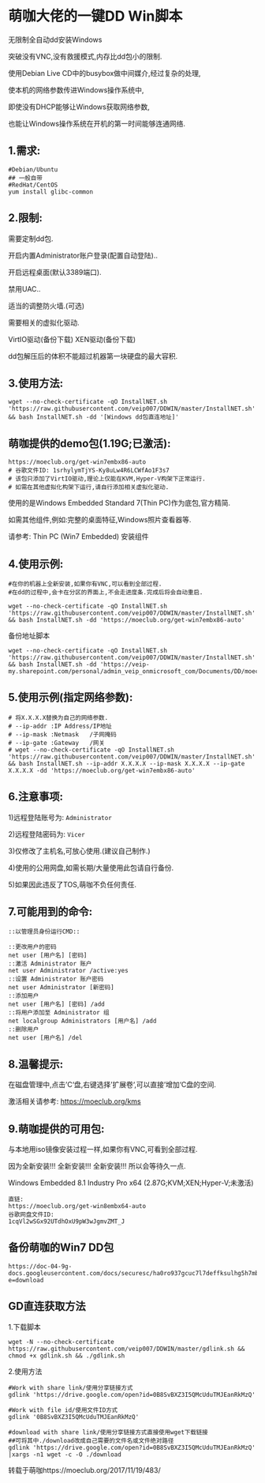 # 萌咖大佬的一键DD Win脚本

无限制全自动dd安装Windows

突破没有VNC,没有救援模式,内存比dd包小的限制.

使用Debian Live CD中的busybox做中间媒介,经过复杂的处理,

使本机的网络参数传进Windows操作系统中,

即使没有DHCP能够让Windows获取网络参数,

也能让Windows操作系统在开机的第一时间能够连通网络.


## 1.需求:
```
#Debian/Ubuntu
## 一般自带
#RedHat/CentOS
yum install glibc-common
```

## 2.限制:
需要定制dd包.

开启内置Administrator账户登录(配置自动登陆)..

开启远程桌面(默认3389端口).

禁用UAC..

适当的调整防火墙.(可选)

需要相关的虚拟化驱动.

VirtIO驱动(备份下载) XEN驱动(备份下载)

dd包解压后的体积不能超过机器第一块硬盘的最大容积.


## 3.使用方法:

``` 
wget --no-check-certificate -qO InstallNET.sh 'https://raw.githubusercontent.com/veip007/DDWIN/master/InstallNET.sh' && bash InstallNET.sh -dd '[Windows dd包直连地址]'
``` 

## 萌咖提供的demo包(1.19G;已激活):
``` 
https://moeclub.org/get-win7embx86-auto
# 谷歌文件ID: 1srhylymTjYS-Ky8uLw4R6LCWfAo1F3s7
# 该包只添加了VirtIO驱动,理论上仅能在KVM,Hyper-V构架下正常运行.
# 如需在其他虚拟化构架下运行,请自行添加相关虚拟化驱动.
``` 
使用的是Windows Embedded Standard 7(Thin PC)作为底包,官方精简.

如需其他组件,例如:完整的桌面特征,Windows照片查看器等.

请参考: Thin PC (Win7 Embedded) 安装组件


## 4.使用示例:
```
#在你的机器上全新安装,如果你有VNC,可以看到全部过程.
#在dd的过程中,会卡在分区的界面上,不会走进度条.完成后将会自动重启.
 
wget --no-check-certificate -qO InstallNET.sh 'https://raw.githubusercontent.com/veip007/DDWIN/master/InstallNET.sh' && bash InstallNET.sh -dd 'https://moeclub.org/get-win7embx86-auto'
```

备份地址脚本
```
wget --no-check-certificate -qO InstallNET.sh 'https://raw.githubusercontent.com/veip007/DDWIN/master/InstallNET.sh' && bash InstallNET.sh -dd 'https://veip-my.sharepoint.com/personal/admin_veip_onmicrosoft_com/Documents/DD/moeclub/win7emb_x86.tar.gz'
```


## 5.使用示例(指定网络参数):
```
# 将X.X.X.X替换为自己的网络参数.
# --ip-addr :IP Address/IP地址
# --ip-mask :Netmask   /子网掩码
# --ip-gate :Gateway   /网关
# wget --no-check-certificate -qO InstallNET.sh 'https://raw.githubusercontent.com/veip007/DDWIN/master/InstallNET.sh' && bash InstallNET.sh --ip-addr X.X.X.X --ip-mask X.X.X.X --ip-gate X.X.X.X -dd 'https://moeclub.org/get-win7embx86-auto'
```


## 6.注意事项:

1)远程登陆账号为: ```Administrator```

2)远程登陆密码为: ```Vicer```

3)仅修改了主机名,可放心使用.(建议自己制作.)

4)使用的公用网盘,如需长期/大量使用此包请自行备份.

5)如果因此违反了TOS,萌咖不负任何责任.


## 7.可能用到的命令:
```
::以管理员身份运行CMD::
 
::更改用户的密码
net user [用户名] [密码]
::激活 Administrator 账户
net user Administrator /active:yes
::设置 Administrator 账户密码
net user Administrator [新密码]
::添加用户
net user [用户名] [密码] /add
::将用户添加至 Administrator 组
net localgroup Administrators [用户名] /add
::删除用户
net user [用户名] /del
```

## 8.温馨提示:
在磁盘管理中,点击’C‘盘,右键选择’扩展卷‘,可以直接’增加‘C盘的空间.

激活相关请参考: https://moeclub.org/kms

## 9.萌咖提供的可用包:

与本地用iso镜像安装过程一样,如果你有VNC,可看到全部过程.

因为全新安装!!! 全新安装!!! 全新安装!!! 所以会等待久一点.

Windows Embedded 8.1 Industry Pro x64 (2.87G;KVM;XEN;Hyper-V;未激活)
```
直链:
https://moeclub.org/get-win8embx64-auto
谷歌网盘文件ID:
1cqVl2wSGx92UTdhOxU9pW3wJgmvZMT_J
```
## 备份萌咖的Win7 DD包
```
https://doc-04-9g-docs.googleusercontent.com/docs/securesc/ha0ro937gcuc7l7deffksulhg5h7mbp1/33n9646c66r9nop901amjveamlss3lvc/1564804800000/11612282053804384699/*/1d0eqYKQ88wXssD845WnY9kCWbdFWvtkZ?e=download
```
## GD直连获取方法
1.下载脚本
```
wget -N --no-check-certificate https://raw.githubusercontent.com/veip007/DDWIN/master/gdlink.sh && chmod +x gdlink.sh && ./gdlink.sh
```
2.使用方法
```
#Work with share link/使用分享链接方式
gdlink 'https://drive.google.com/open?id=0B8SvBXZ3I5QMcUduTMJEanRkMzQ'

#Work with file id/使用文件ID方式
gdlink '0B8SvBXZ3I5QMcUduTMJEanRkMzQ'
 
#download with share link/使用分享链接方式直接使用wget下载链接
##可将其中./download改成自己需要的文件名或文件绝对路径
gdlink 'https://drive.google.com/open?id=0B8SvBXZ3I5QMcUduTMJEanRkMzQ' |xargs -n1 wget -c -O ./download
```

转载于萌咖https://moeclub.org/2017/11/19/483/

